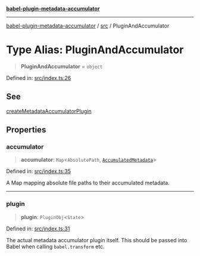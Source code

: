 [**babel-plugin-metadata-accumulator**](../../README.md)

***

[babel-plugin-metadata-accumulator](../../README.md) / [src](../README.md) / PluginAndAccumulator

# Type Alias: PluginAndAccumulator

> **PluginAndAccumulator** = `object`

Defined in: [src/index.ts:26](https://github.com/Xunnamius/babel-plugin-metadata-accumulator/blob/d33fcf6daecd44dbedd2bdc6645db1a0febccf9e/src/index.ts#L26)

## See

[createMetadataAccumulatorPlugin](../functions/createMetadataAccumulatorPlugin.md)

## Properties

### accumulator

> **accumulator**: `Map`\<`AbsolutePath`, [`AccumulatedMetadata`](AccumulatedMetadata.md)\>

Defined in: [src/index.ts:35](https://github.com/Xunnamius/babel-plugin-metadata-accumulator/blob/d33fcf6daecd44dbedd2bdc6645db1a0febccf9e/src/index.ts#L35)

A Map mapping absolute file paths to their accumulated metadata.

***

### plugin

> **plugin**: `PluginObj`\<`State`\>

Defined in: [src/index.ts:31](https://github.com/Xunnamius/babel-plugin-metadata-accumulator/blob/d33fcf6daecd44dbedd2bdc6645db1a0febccf9e/src/index.ts#L31)

The actual metadata accumulator plugin itself. This should be passed into
Babel when calling `babel.transform` etc.
